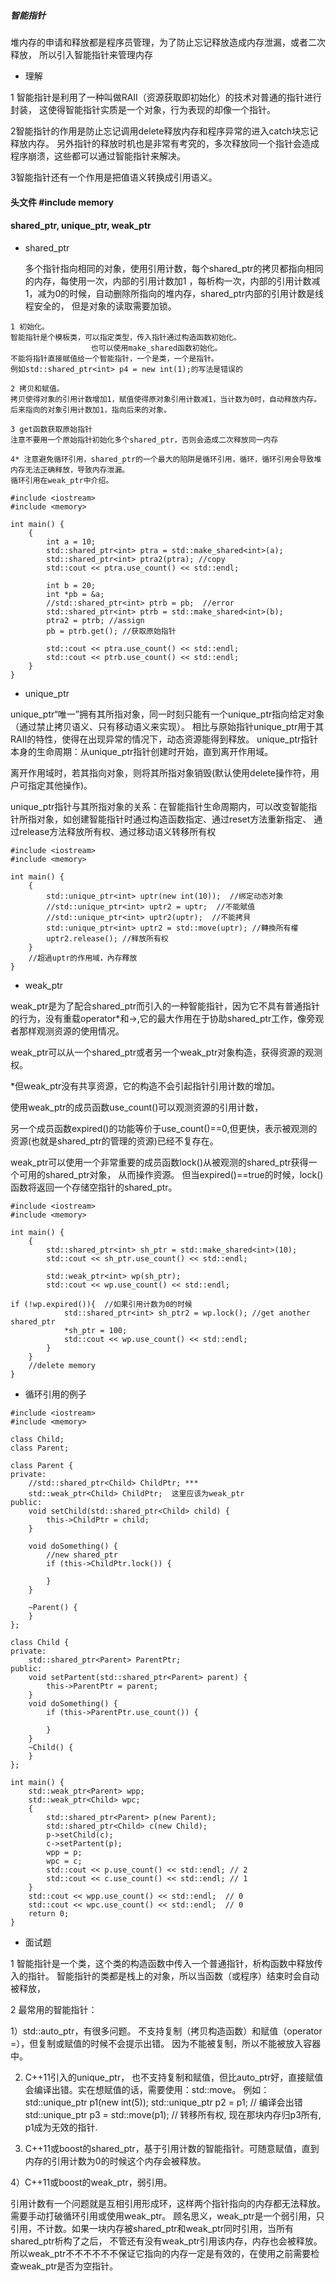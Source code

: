   ##### 智能指针 
堆内存的申请和释放都是程序员管理，为了防止忘记释放造成内存泄漏，或者二次释放，
所以引入智能指针来管理内存

+ 理解  

1  智能指针是利用了一种叫做RAII（资源获取即初始化）的技术对普通的指针进行封装，
这使得智能指针实质是一个对象，行为表现的却像一个指针。  

2智能指针的作用是防止忘记调用delete释放内存和程序异常的进入catch块忘记释放内存。
另外指针的释放时机也是非常有考究的，多次释放同一个指针会造成程序崩溃，这些都可以通过智能指针来解决。  

3智能指针还有一个作用是把值语义转换成引用语义。

#### 头文件 #include memory 
#### shared_ptr, unique_ptr, weak_ptr

+ shared_ptr  

  多个指针指向相同的对象，使用引用计数，每个shared_ptr的拷贝都指向相同的内存，每使用一次，内部的引用计数加1
  ，每析构一次，内部的引用计数减1，减为0的时候，自动删除所指向的堆内存，shared_ptr内部的引用计数是线程安全的，
  但是对象的读取需要加锁。
```
1 初始化。
智能指针是个模板类，可以指定类型，传入指针通过构造函数初始化。
                  也可以使用make_shared函数初始化。
不能将指针直接赋值给一个智能指针，一个是类，一个是指针。
例如std::shared_ptr<int> p4 = new int(1);的写法是错误的

2 拷贝和赋值。
拷贝使得对象的引用计数增加1，赋值使得原对象引用计数减1，当计数为0时，自动释放内存。
后来指向的对象引用计数加1，指向后来的对象。

3 get函数获取原始指针
注意不要用一个原始指针初始化多个shared_ptr，否则会造成二次释放同一内存

4* 注意避免循环引用，shared_ptr的一个最大的陷阱是循环引用，循环，循环引用会导致堆内存无法正确释放，导致内存泄漏。
循环引用在weak_ptr中介绍。
```
```
#include <iostream>
#include <memory>

int main() {
	{
		int a = 10;
		std::shared_ptr<int> ptra = std::make_shared<int>(a);
		std::shared_ptr<int> ptra2(ptra); //copy
		std::cout << ptra.use_count() << std::endl;

		int b = 20;
		int *pb = &a;
		//std::shared_ptr<int> ptrb = pb;  //error
		std::shared_ptr<int> ptrb = std::make_shared<int>(b);
	    ptra2 = ptrb; //assign
		pb = ptrb.get(); //获取原始指针

		std::cout << ptra.use_count() << std::endl;
		std::cout << ptrb.use_count() << std::endl;
	}
}
```
+ unique_ptr  

unique_ptr“唯一”拥有其所指对象，同一时刻只能有一个unique_ptr指向给定对象（通过禁止拷贝语义、只有移动语义来实现）。
相比与原始指针unique_ptr用于其RAII的特性，使得在出现异常的情况下，动态资源能得到释放。
unique_ptr指针本身的生命周期：从unique_ptr指针创建时开始，直到离开作用域。

离开作用域时，若其指向对象，则将其所指对象销毁(默认使用delete操作符，用户可指定其他操作)。

unique_ptr指针与其所指对象的关系：在智能指针生命周期内，可以改变智能指针所指对象，如创建智能指针时通过构造函数指定、通过reset方法重新指定、
通过release方法释放所有权、通过移动语义转移所有权
```
#include <iostream>
#include <memory>

int main() {
	{
		std::unique_ptr<int> uptr(new int(10));  //绑定动态对象
		//std::unique_ptr<int> uptr2 = uptr;  //不能賦值
		//std::unique_ptr<int> uptr2(uptr);  //不能拷貝
		std::unique_ptr<int> uptr2 = std::move(uptr); //轉換所有權
		uptr2.release(); //释放所有权
	}
	//超過uptr的作用域，內存釋放
}
```
+ weak_ptr  

weak_ptr是为了配合shared_ptr而引入的一种智能指针，因为它不具有普通指针的行为，没有重载operator*和->,它的最大作用在于协助shared_ptr工作，像旁观者那样观测资源的使用情况。  

weak_ptr可以从一个shared_ptr或者另一个weak_ptr对象构造，获得资源的观测权。

*但weak_ptr没有共享资源，它的构造不会引起指针引用计数的增加。

使用weak_ptr的成员函数use_count()可以观测资源的引用计数，  

另一个成员函数expired()的功能等价于use_count()==0,但更快，表示被观测的资源(也就是shared_ptr的管理的资源)已经不复存在。  

weak_ptr可以使用一个非常重要的成员函数lock()从被观测的shared_ptr获得一个可用的shared_ptr对象， 从而操作资源。
但当expired()==true的时候，lock()函数将返回一个存储空指针的shared_ptr。
```
#include <iostream>
#include <memory>

int main() {
	{
		std::shared_ptr<int> sh_ptr = std::make_shared<int>(10);
		std::cout << sh_ptr.use_count() << std::endl;

		std::weak_ptr<int> wp(sh_ptr);
		std::cout << wp.use_count() << std::endl;

if (!wp.expired()){  //如果引用计数为0的时候
			std::shared_ptr<int> sh_ptr2 = wp.lock(); //get another shared_ptr
			*sh_ptr = 100;
			std::cout << wp.use_count() << std::endl;
		}
	}
	//delete memory
}
```
+ 循环引用的例子
```
#include <iostream>
#include <memory>

class Child;
class Parent;

class Parent {
private:
    //std::shared_ptr<Child> ChildPtr; *** 
    std::weak_ptr<Child> ChildPtr;  这里应该为weak_ptr
public:
    void setChild(std::shared_ptr<Child> child) {
        this->ChildPtr = child;
    }

    void doSomething() {
        //new shared_ptr
        if (this->ChildPtr.lock()) {

        }
    }

    ~Parent() {
    }
};

class Child {
private:
    std::shared_ptr<Parent> ParentPtr;
public:
    void setPartent(std::shared_ptr<Parent> parent) {
        this->ParentPtr = parent;
    }
    void doSomething() {
        if (this->ParentPtr.use_count()) {

        }
    }
    ~Child() {
    }
};

int main() {
    std::weak_ptr<Parent> wpp;
    std::weak_ptr<Child> wpc;
    {
        std::shared_ptr<Parent> p(new Parent);
        std::shared_ptr<Child> c(new Child);
        p->setChild(c);
        c->setPartent(p);
        wpp = p;
        wpc = c;
        std::cout << p.use_count() << std::endl; // 2
        std::cout << c.use_count() << std::endl; // 1
    }
    std::cout << wpp.use_count() << std::endl;  // 0
    std::cout << wpc.use_count() << std::endl;  // 0
    return 0;
}
```

+ 面试题

1 智能指针是一个类，这个类的构造函数中传入一个普通指针，析构函数中释放传入的指针。
  智能指针的类都是栈上的对象，所以当函数（或程序）结束时会自动被释放，  
  
2 最常用的智能指针：   

  1）std::auto_ptr，有很多问题。 不支持复制（拷贝构造函数）和赋值（operator =），但复制或赋值的时候不会提示出错。
  因为不能被复制，所以不能被放入容器中。  
  
  2) C++11引入的unique_ptr， 也不支持复制和赋值，但比auto_ptr好，直接赋值会编译出错。实在想赋值的话，需要使用：std::move。
   例如：
        std::unique_ptr<int> p1(new int(5));
        std::unique_ptr<int> p2 = p1; // 编译会出错
        std::unique_ptr<int> p3 = std::move(p1); // 转移所有权, 现在那块内存归p3所有, p1成为无效的指针.  
	
  3) C++11或boost的shared_ptr，基于引用计数的智能指针。可随意赋值，直到内存的引用计数为0的时候这个内存会被释放。  
  
  4）C++11或boost的weak_ptr，弱引用。  
  
  引用计数有一个问题就是互相引用形成环，这样两个指针指向的内存都无法释放。需要手动打破循环引用或使用weak_ptr。
  顾名思义，weak_ptr是一个弱引用，只引用，不计数。如果一块内存被shared_ptr和weak_ptr同时引用，当所有shared_ptr析构了之后，
  不管还有没有weak_ptr引用该内存，内存也会被释放。
 所以weak_ptr不不不不不不保证它指向的内存一定是有效的，在使用之前需要检查weak_ptr是否为空指针。
